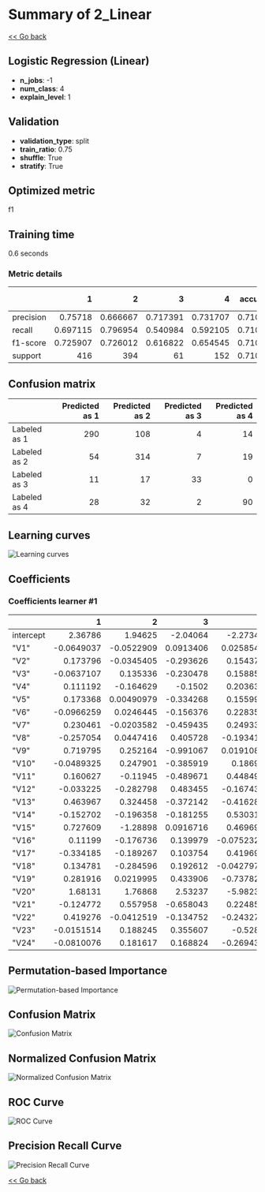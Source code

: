 # Summary of 2_Linear

[<< Go back](../README.md)


## Logistic Regression (Linear)
- **n_jobs**: -1
- **num_class**: 4
- **explain_level**: 1

## Validation
 - **validation_type**: split
 - **train_ratio**: 0.75
 - **shuffle**: True
 - **stratify**: True

## Optimized metric
f1

## Training time

0.6 seconds

### Metric details
|           |          1 |          2 |         3 |          4 |   accuracy |   macro avg |   weighted avg |   logloss |
|:----------|-----------:|-----------:|----------:|-----------:|-----------:|------------:|---------------:|----------:|
| precision |   0.75718  |   0.666667 |  0.717391 |   0.731707 |   0.710655 |    0.718236 |       0.716162 |  0.690096 |
| recall    |   0.697115 |   0.796954 |  0.540984 |   0.592105 |   0.710655 |    0.65679  |       0.710655 |  0.690096 |
| f1-score  |   0.725907 |   0.726012 |  0.616822 |   0.654545 |   0.710655 |    0.680822 |       0.70884  |  0.690096 |
| support   | 416        | 394        | 61        | 152        |   0.710655 | 1023        |    1023        |  0.690096 |


## Confusion matrix
|              |   Predicted as 1 |   Predicted as 2 |   Predicted as 3 |   Predicted as 4 |
|:-------------|-----------------:|-----------------:|-----------------:|-----------------:|
| Labeled as 1 |              290 |              108 |                4 |               14 |
| Labeled as 2 |               54 |              314 |                7 |               19 |
| Labeled as 3 |               11 |               17 |               33 |                0 |
| Labeled as 4 |               28 |               32 |                2 |               90 |

## Learning curves
![Learning curves](learning_curves.png)

## Coefficients

### Coefficients learner #1
|           |          1 |           2 |          3 |          4 |
|:----------|-----------:|------------:|-----------:|-----------:|
| intercept |  2.36786   |  1.94625    | -2.04064   | -2.27348   |
| "V1"      | -0.0649037 | -0.0522909  |  0.0913406 |  0.0258541 |
| "V2"      |  0.173796  | -0.0345405  | -0.293626  |  0.154371  |
| "V3"      | -0.0637107 |  0.135336   | -0.230478  |  0.158853  |
| "V4"      |  0.111192  | -0.164629   | -0.1502    |  0.203637  |
| "V5"      |  0.173368  |  0.00490979 | -0.334268  |  0.155991  |
| "V6"      | -0.0966259 |  0.0246445  | -0.156376  |  0.228357  |
| "V7"      |  0.230461  | -0.0203582  | -0.459435  |  0.249333  |
| "V8"      | -0.257054  |  0.0447416  |  0.405728  | -0.193415  |
| "V9"      |  0.719795  |  0.252164   | -0.991067  |  0.0191084 |
| "V10"     | -0.0489325 |  0.247901   | -0.385919  |  0.18695   |
| "V11"     |  0.160627  | -0.11945    | -0.489671  |  0.448494  |
| "V12"     | -0.033225  | -0.282798   |  0.483455  | -0.167432  |
| "V13"     |  0.463967  |  0.324458   | -0.372142  | -0.416283  |
| "V14"     | -0.152702  | -0.196358   | -0.181255  |  0.530315  |
| "V15"     |  0.727609  | -1.28898    |  0.0916716 |  0.469698  |
| "V16"     |  0.11199   | -0.176736   |  0.139979  | -0.0752328 |
| "V17"     | -0.334185  | -0.189267   |  0.103754  |  0.419698  |
| "V18"     |  0.134781  | -0.284596   |  0.192612  | -0.0427976 |
| "V19"     |  0.281916  |  0.0219995  |  0.433906  | -0.737822  |
| "V20"     |  1.68131   |  1.76868    |  2.53237   | -5.98236   |
| "V21"     | -0.124772  |  0.557958   | -0.658043  |  0.224856  |
| "V22"     |  0.419276  | -0.0412519  | -0.134752  | -0.243272  |
| "V23"     | -0.0151514 |  0.188245   |  0.355607  | -0.5287    |
| "V24"     | -0.0810076 |  0.181617   |  0.168824  | -0.269433  |


## Permutation-based Importance
![Permutation-based Importance](permutation_importance.png)
## Confusion Matrix

![Confusion Matrix](confusion_matrix.png)


## Normalized Confusion Matrix

![Normalized Confusion Matrix](confusion_matrix_normalized.png)


## ROC Curve

![ROC Curve](roc_curve.png)


## Precision Recall Curve

![Precision Recall Curve](precision_recall_curve.png)



[<< Go back](../README.md)
